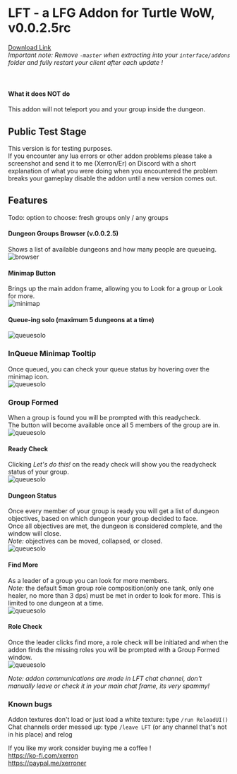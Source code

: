 # LFT - a LFG Addon for Turtle WoW, v0.0.2.5rc

[Download Link](https://github.com/CosminPOP/LFT/releases/latest/download/LFT.zip) <br>
_Important note: Remove `-master` when extracting into your `interface/addons` folder and fully restart your client after each update !_<BR><BR><Br>

#### What it does NOT do ####
This addon will not teleport you and your group inside the dungeon.

## Public Test Stage ##
This version is for testing purposes. <br>
If you encounter any lua errors or other addon problems please take a screenshot and send it to me (Xerron/Er) on Discord with a short explanation of what you were doing when you encountered the problem breaks your gameplay disable the addon until a new version comes out.

## Features ##
Todo: option to choose: fresh groups only / any groups

#### Dungeon Groups Browser (v.0.0.2.5) ####
Shows a list of available dungeons and how many people are queueing.<Br>
![browser](https://imgur.com/wpefzYP.png)

#### Minimap Button ####
Brings up the main addon frame, allowing you to Look for a group or Look for more.<Br>
![minimap](https://imgur.com/Z1uRxqz.png)

#### Queue-ing solo (maximum 5 dungeons at a time) ####
![queuesolo](https://imgur.com/ZWd7awX.png)

### InQueue Minimap Tooltip ###
Once queued, you can check your queue status by hovering over the minimap icon.<br>
![queuesolo](https://imgur.com/O0MNsKv.png)


### Group Formed ####
When a group is found you will be prompted with this readycheck.<br>
The button will become available once all 5 members of the group are in.<br>
![queuesolo](https://imgur.com/9rHbnfQ.png)

#### Ready Check ####
Clicking *Let's do this!* on the ready check will show you the readycheck status of your group.<br>
![queuesolo](https://imgur.com/1h3FDYG.png)

#### Dungeon Status ####
Once every member of your group is ready you will get a list of dungeon objectives, based on which dungeon your group decided to face.<br>
Once all objectives are met, the dungeon is considered complete, and the window will close.<br>
_Note:_ objectives can be moved, collapsed, or closed.<br>
![queuesolo](https://imgur.com/UGRDmzm.png)



#### Find More ####
As a leader of a group you can look for more members.<br>
_Note:_ the default 5man group role composition(only one tank, only one healer, no more than 3 dps) must be met in order to look for more. This is limited to one dungeon at a time.<Br>
![queuesolo](https://imgur.com/iOkkHks.png)

#### Role Check ####
Once the leader clicks find more, a role check will be initiated and when the addon finds the missing roles you will be prompted with a Group Formed window.<br>
![queuesolo](https://imgur.com/62LdVAT.png)



_Note: addon communications are made in LFT chat channel, don't manually leave or check it in your main chat frame, its very spammy!_<Br>

### Known bugs ###
Addon textures don't load or just load a white texture: type `/run ReloadUI()`<br>
Chat channels order messed up: type `/leave LFT` (or any channel that's not in his place) and relog<br>


If you like my work consider buying me a coffee !<br> 
https://ko-fi.com/xerron <br>
https://paypal.me/xerroner <br>

